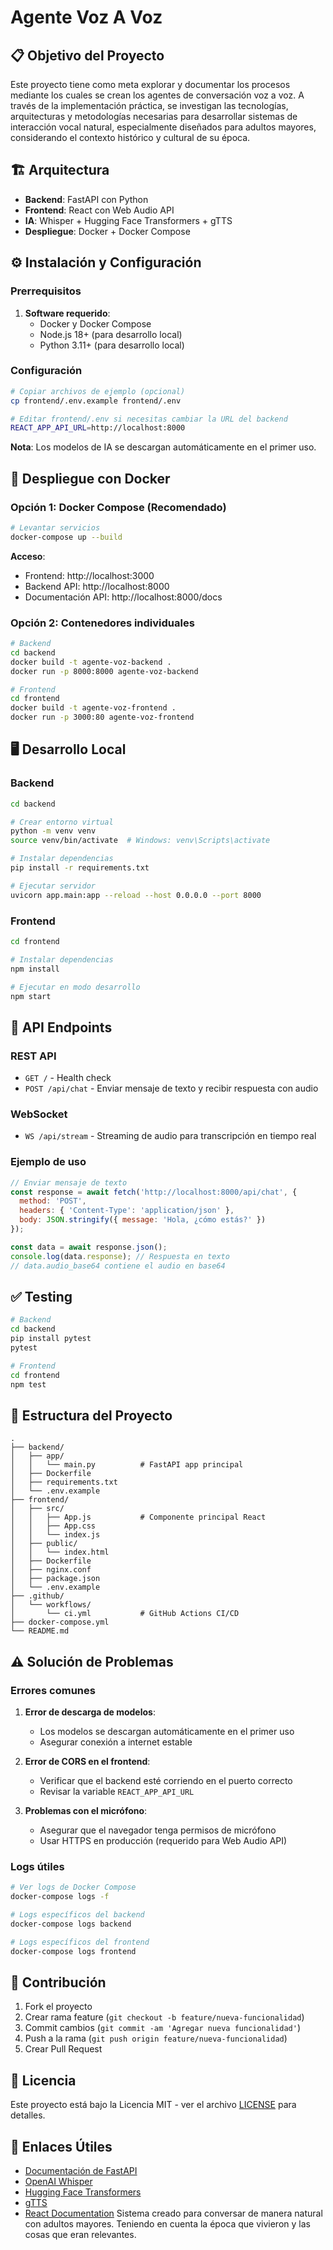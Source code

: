 # Agente Voz A Voz

## 📋 Objetivo del Proyecto

Este proyecto tiene como meta explorar y documentar los procesos mediante los cuales se crean los agentes de conversación voz a voz. A través de la implementación práctica, se investigan las tecnologías, arquitecturas y metodologías necesarias para desarrollar sistemas de interacción vocal natural, especialmente diseñados para adultos mayores, considerando el contexto histórico y cultural de su época.

## 🏗️ Arquitectura

- **Backend**: FastAPI con Python
- **Frontend**: React con Web Audio API
- **IA**: Whisper + Hugging Face Transformers + gTTS
- **Despliegue**: Docker + Docker Compose

## ⚙️ Instalación y Configuración

### Prerrequisitos

1. **Software requerido**:
   - Docker y Docker Compose
   - Node.js 18+ (para desarrollo local)
   - Python 3.11+ (para desarrollo local)

### Configuración

```bash
# Copiar archivos de ejemplo (opcional)
cp frontend/.env.example frontend/.env

# Editar frontend/.env si necesitas cambiar la URL del backend
REACT_APP_API_URL=http://localhost:8000
```

**Nota**: Los modelos de IA se descargan automáticamente en el primer uso.

## 🔧 Despliegue con Docker

### Opción 1: Docker Compose (Recomendado)

```bash
# Levantar servicios
docker-compose up --build
```

**Acceso**:
- Frontend: http://localhost:3000
- Backend API: http://localhost:8000
- Documentación API: http://localhost:8000/docs

### Opción 2: Contenedores individuales

```bash
# Backend
cd backend
docker build -t agente-voz-backend .
docker run -p 8000:8000 agente-voz-backend

# Frontend
cd frontend
docker build -t agente-voz-frontend .
docker run -p 3000:80 agente-voz-frontend
```

## 🖥️ Desarrollo Local

### Backend

```bash
cd backend

# Crear entorno virtual
python -m venv venv
source venv/bin/activate  # Windows: venv\Scripts\activate

# Instalar dependencias
pip install -r requirements.txt

# Ejecutar servidor
uvicorn app.main:app --reload --host 0.0.0.0 --port 8000
```

### Frontend

```bash
cd frontend

# Instalar dependencias
npm install

# Ejecutar en modo desarrollo
npm start
```

## 🔌 API Endpoints

### REST API

- `GET /` - Health check
- `POST /api/chat` - Enviar mensaje de texto y recibir respuesta con audio

### WebSocket

- `WS /api/stream` - Streaming de audio para transcripción en tiempo real

### Ejemplo de uso

```javascript
// Enviar mensaje de texto
const response = await fetch('http://localhost:8000/api/chat', {
  method: 'POST',
  headers: { 'Content-Type': 'application/json' },
  body: JSON.stringify({ message: 'Hola, ¿cómo estás?' })
});

const data = await response.json();
console.log(data.response); // Respuesta en texto
// data.audio_base64 contiene el audio en base64
```

## ✅ Testing

```bash
# Backend
cd backend
pip install pytest
pytest

# Frontend
cd frontend
npm test
```

## 📁 Estructura del Proyecto

```
.
├── backend/
│   ├── app/
│   │   └── main.py          # FastAPI app principal
│   ├── Dockerfile
│   ├── requirements.txt
│   └── .env.example
├── frontend/
│   ├── src/
│   │   ├── App.js           # Componente principal React
│   │   ├── App.css
│   │   └── index.js
│   ├── public/
│   │   └── index.html
│   ├── Dockerfile
│   ├── nginx.conf
│   ├── package.json
│   └── .env.example
├── .github/
│   └── workflows/
│       └── ci.yml           # GitHub Actions CI/CD
├── docker-compose.yml
└── README.md
```

## ⚠️ Solución de Problemas

### Errores comunes

1. **Error de descarga de modelos**:
   - Los modelos se descargan automáticamente en el primer uso
   - Asegurar conexión a internet estable

2. **Error de CORS en el frontend**:
   - Verificar que el backend esté corriendo en el puerto correcto
   - Revisar la variable `REACT_APP_API_URL`

3. **Problemas con el micrófono**:
   - Asegurar que el navegador tenga permisos de micrófono
   - Usar HTTPS en producción (requerido para Web Audio API)

### Logs útiles

```bash
# Ver logs de Docker Compose
docker-compose logs -f

# Logs específicos del backend
docker-compose logs backend

# Logs específicos del frontend
docker-compose logs frontend
```

## 🤝 Contribución

1. Fork el proyecto
2. Crear rama feature (`git checkout -b feature/nueva-funcionalidad`)
3. Commit cambios (`git commit -am 'Agregar nueva funcionalidad'`)
4. Push a la rama (`git push origin feature/nueva-funcionalidad`)
5. Crear Pull Request

## 📄 Licencia

Este proyecto está bajo la Licencia MIT - ver el archivo [LICENSE](LICENSE) para detalles.

## 🔗 Enlaces Útiles

- [Documentación de FastAPI](https://fastapi.tiangolo.com/)
- [OpenAI Whisper](https://github.com/openai/whisper)
- [Hugging Face Transformers](https://huggingface.co/transformers/)
- [gTTS](https://github.com/pndurette/gTTS)
- [React Documentation](https://reactjs.org/docs/getting-started.html)
Sistema creado para conversar de manera natural con adultos mayores. Teniendo en cuenta la época que vivieron y las cosas que eran relevantes.
